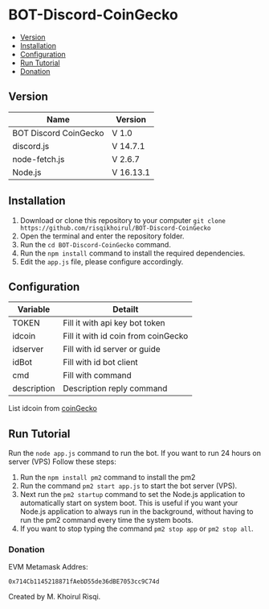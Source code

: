 ﻿# BOT-Discord-CoinGecko
 
- [Version](https://github.com/risqikhoirul/BOT-Discord-CoinGecko/blob/main/README.md#version)
- [Installation](https://github.com/risqikhoirul/BOT-Discord-CoinGecko/blob/main/README.md#installation)
- [Configuration](https://github.com/risqikhoirul/BOT-Discord-CoinGecko/blob/main/README.md#configuration)
- [Run Tutorial](https://github.com/risqikhoirul/BOT-Discord-CoinGecko/blob/main/README.md#run-tutorial)
- [Donation](https://github.com/risqikhoirul/BOT-Discord-CoinGecko/blob/main/README.md#donation)

 ## Version
| Name | Version |
|------|------------|
| BOT Discord CoinGecko | V 1.0 |
| discord.js | V 14.7.1 |
| node-fetch.js | V 2.6.7 |
| Node.js | V 16.13.1 |

## Installation
1. Download or clone this repository to your computer `git clone https://github.com/risqikhoirul/BOT-Discord-CoinGecko`
2. Open the terminal and enter the repository folder.
3. Run the `cd BOT-Discord-CoinGecko` command.
4. Run the `npm install` command to install the required dependencies.
5. Edit the `app.js` file, please configure accordingly.

## Configuration
| Variable | Detailt |
|------|------------|
| TOKEN | Fill it with api key bot token |
| idcoin | Fill it with id coin from coinGecko |
| idserver | Fill with id server or guide |
| idBot | Fill with id bot client |
| cmd | Fill with command |
| description | Description reply command |

List idcoin from [coinGecko](https://api.coingecko.com/api/v3/coins/list)

## Run Tutorial
Run the `node app.js` command to run the bot.
If you want to run 24 hours on server (VPS)
Follow these steps:
1. Run the `npm install pm2` command to install the pm2
2. Run the command `pm2 start app.js` to start the bot server (VPS).
3. Next run the `pm2 startup` command to set the Node.js application to automatically start on system boot. This is useful if you want your Node.js application to always run in the background, without having to run the pm2 command every time the system boots.
5. If you want to stop typing the command `pm2 stop app` or `pm2 stop all`.

### Donation
EVM Metamask Addres: 
```
0x714Cb1145218871fAebD55de36dBE7053cc9C74d
```

Created by M. Khoirul Risqi.
